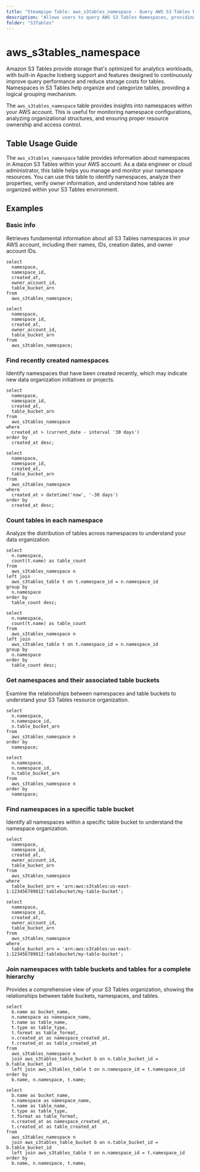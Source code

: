 ```yaml
---
title: "Steampipe Table: aws_s3tables_namespace - Query AWS S3 Tables Namespaces using SQL"
description: "Allows users to query AWS S3 Tables Namespaces, providing information about the configuration, settings, and properties of your S3 namespaces."
folder: "S3Tables"
---
```


# aws_s3tables_namespace

Amazon S3 Tables provide storage that's optimized for analytics workloads, with built-in Apache Iceberg support and features designed to continuously improve query performance and reduce storage costs for tables. Namespaces in S3 Tables help organize and categorize tables, providing a logical grouping mechanism.

The `aws_s3tables_namespace` table provides insights into namespaces within your AWS account. This is useful for monitoring namespace configurations, analyzing organizational structures, and ensuring proper resource ownership and access control.

## Table Usage Guide

The `aws_s3tables_namespace` table provides information about namespaces in Amazon S3 Tables within your AWS account. As a data engineer or cloud administrator, this table helps you manage and monitor your namespace resources. You can use this table to identify namespaces, analyze their properties, verify owner information, and understand how tables are organized within your S3 Tables environment.

## Examples

### Basic info
Retrieves fundamental information about all S3 Tables namespaces in your AWS account, including their names, IDs, creation dates, and owner account IDs.

```sql+postgresql
select
  namespace,
  namespace_id,
  created_at,
  owner_account_id,
  table_bucket_arn
from
  aws_s3tables_namespace;
```

```sql+sqlite
select
  namespace,
  namespace_id,
  created_at,
  owner_account_id,
  table_bucket_arn
from
  aws_s3tables_namespace;
```

### Find recently created namespaces
Identify namespaces that have been created recently, which may indicate new data organization initiatives or projects.

```sql+postgresql
select
  namespace,
  namespace_id,
  created_at,
  table_bucket_arn
from
  aws_s3tables_namespace
where
  created_at > (current_date - interval '30 days')
order by
  created_at desc;
```

```sql+sqlite
select
  namespace,
  namespace_id,
  created_at,
  table_bucket_arn
from
  aws_s3tables_namespace
where
  created_at > datetime('now', '-30 days')
order by
  created_at desc;
```

### Count tables in each namespace
Analyze the distribution of tables across namespaces to understand your data organization.

```sql+postgresql
select
  n.namespace,
  count(t.name) as table_count
from
  aws_s3tables_namespace n
left join
  aws_s3tables_table t on t.namespace_id = n.namespace_id
group by
  n.namespace
order by
  table_count desc;
```

```sql+sqlite
select
  n.namespace,
  count(t.name) as table_count
from
  aws_s3tables_namespace n
left join
  aws_s3tables_table t on t.namespace_id = n.namespace_id
group by
  n.namespace
order by
  table_count desc;
```

### Get namespaces and their associated table buckets
Examine the relationships between namespaces and table buckets to understand your S3 Tables resource organization.

```sql+postgresql
select
  n.namespace,
  n.namespace_id,
  n.table_bucket_arn
from
  aws_s3tables_namespace n
order by
  namespace;
```

```sql+sqlite
select
  n.namespace,
  n.namespace_id,
  n.table_bucket_arn
from
  aws_s3tables_namespace n
order by
  namespace;
```

### Find namespaces in a specific table bucket
Identify all namespaces within a specific table bucket to understand the namespace organization.

```sql+postgresql
select
  namespace,
  namespace_id,
  created_at,
  owner_account_id,
  table_bucket_arn
from
  aws_s3tables_namespace
where
  table_bucket_arn = 'arn:aws:s3tables:us-east-1:123456789012:tablebucket/my-table-bucket';
```

```sql+sqlite
select
  namespace,
  namespace_id,
  created_at,
  owner_account_id,
  table_bucket_arn
from
  aws_s3tables_namespace
where
  table_bucket_arn = 'arn:aws:s3tables:us-east-1:123456789012:tablebucket/my-table-bucket';
```

### Join namespaces with table buckets and tables for a complete hierarchy
Provides a comprehensive view of your S3 Tables organization, showing the relationships between table buckets, namespaces, and tables.

```sql+postgresql
select
  b.name as bucket_name,
  n.namespace as namespace_name,
  t.name as table_name,
  t.type as table_type,
  t.format as table_format,
  n.created_at as namespace_created_at,
  t.created_at as table_created_at
from
  aws_s3tables_namespace n
  join aws_s3tables_table_bucket b on n.table_bucket_id = b.table_bucket_id
  left join aws_s3tables_table t on n.namespace_id = t.namespace_id
order by
  b.name, n.namespace, t.name;
```

```sql+sqlite
select
  b.name as bucket_name,
  n.namespace as namespace_name,
  t.name as table_name,
  t.type as table_type,
  t.format as table_format,
  n.created_at as namespace_created_at,
  t.created_at as table_created_at
from
  aws_s3tables_namespace n
  join aws_s3tables_table_bucket b on n.table_bucket_id = b.table_bucket_id
  left join aws_s3tables_table t on n.namespace_id = t.namespace_id
order by
  b.name, n.namespace, t.name;
```
